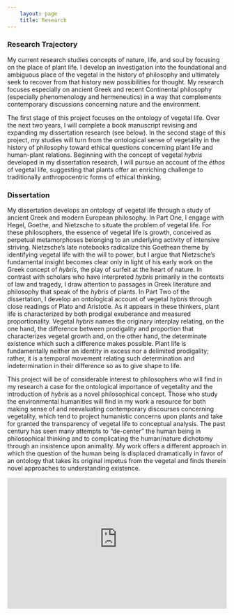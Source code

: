 ```yaml
---
    layout: page
    title: Research
---
```


### Research Trajectory

<!-- {% include image.html src="/images/research-head.png" caption="Vines" %} -->

My current research studies concepts of nature, life, and soul by focusing on the place of plant life. I develop an investigation into the foundational and ambiguous place of the vegetal in the history of philosophy and ultimately seek to recover from that history new possibilities for thought. My research focuses especially on ancient Greek and recent Continental philosophy (especially phenomenology and hermeneutics) in a way that complements contemporary discussions concerning nature and the environment.

The first stage of this project focuses on the ontology of vegetal life. Over the next two years, I will complete a book manuscript revising and expanding my dissertation research (see below). In the second stage of this project, my studies will turn from the ontological sense
of vegetality in the history of philosophy toward ethical questions concerning plant life and human-plant relations. Beginning with the concept of vegetal *hybris* developed in my dissertation research, I will pursue an account of the *ēthos* of vegetal life, suggesting that plants offer an enriching challenge to traditionally anthropocentric forms of ethical thinking.

### Dissertation

My dissertation develops an ontology of vegetal life through a study of ancient Greek and modern European philosophy. In Part One, I engage with Hegel, Goethe, and Nietzsche to situate the problem of vegetal life. For these philosophers, the essence of vegetal life is growth, conceived as perpetual metamorphoses belonging to an underlying activity of intensive striving. Nietzsche’s late notebooks radicalize this Goethean theme by identifying vegetal life with the will to power, but I argue that Nietzsche’s fundamental insight becomes clear only in light of his early work on the Greek concept of *hybris*, the play of surfeit at the heart of nature. In contrast with scholars who have interpreted *hybris* primarily in the contexts of law and tragedy, I draw attention to passages in Greek literature and philosophy that speak of the *hybris* of plants. In Part Two of the dissertation, I develop an ontological account of vegetal *hybris* through close readings of Plato and Aristotle. As it appears in these thinkers, plant life is characterized by both prodigal exuberance and measured proportionality. Vegetal *hybris* names the originary interplay relating, on the one hand, the difference between prodigality and proportion that characterizes vegetal growth and, on the other hand, the determinate existence which such a difference makes possible. Plant life is fundamentally neither an identity in excess nor a delimited prodigality; rather, it is a temporal movement relating such determination and indetermination in their difference so as to give shape to life.

This project will be of considerable interest to philosophers who will find in my research a case for the ontological importance of vegetality and the introduction of *hybris* as a novel philosophical concept. Those who study the environmental humanities will find in my work a resource for both making sense of and reevaluating contemporary discourses concerning vegetality, which tend to project humanistic concerns upon plants and take for granted the transparency of vegetal life to conceptual analysis. The past century has seen many attempts to “de-center” the human being in philosophical thinking and to complicating the human/nature dichotomy through an insistence upon animality. My work offers a different approach in which the question of the human being is displaced dramatically in favor of an ontology that takes its original impetus from the vegetal and finds therein novel approaches to understanding existence.

<iframe width="100%" height="300" src="https://www.youtube-nocookie.com/embed/w77zPAtVTuI?controls=0&rel=0&color=white" frameborder="0" allow="encrypted-media; gyroscope; picture-in-picture" allowfullscreen></iframe>
